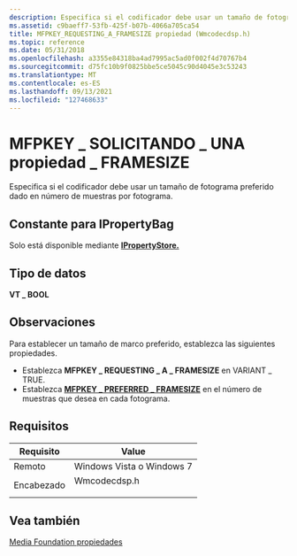 ```yaml
---
description: Especifica si el codificador debe usar un tamaño de fotograma preferido dado en número de muestras por fotograma.
ms.assetid: c9baeff7-53fb-425f-b07b-4066a705ca54
title: MFPKEY_REQUESTING_A_FRAMESIZE propiedad (Wmcodecdsp.h)
ms.topic: reference
ms.date: 05/31/2018
ms.openlocfilehash: a3355e84318ba4ad7995ac5ad0f002f4d70767b4
ms.sourcegitcommit: d75fc10b9f0825bbe5ce5045c90d4045e3c53243
ms.translationtype: MT
ms.contentlocale: es-ES
ms.lasthandoff: 09/13/2021
ms.locfileid: "127468633"
---
```

# <a name="mfpkey_requesting_a_framesize-property"></a>MFPKEY \_ SOLICITANDO \_ UNA propiedad \_ FRAMESIZE

Especifica si el codificador debe usar un tamaño de fotograma preferido dado en número de muestras por fotograma.

## <a name="constant-for-ipropertybag"></a>Constante para IPropertyBag

Solo está disponible mediante [**IPropertyStore.**](/windows/win32/api/propsys/nn-propsys-ipropertystore)

## <a name="data-type"></a>Tipo de datos

**VT \_ BOOL**

## <a name="remarks"></a>Observaciones

Para establecer un tamaño de marco preferido, establezca las siguientes propiedades.

-   Establezca **MFPKEY \_ REQUESTING \_ A \_ FRAMESIZE** en VARIANT \_ TRUE.
-   Establezca [**MFPKEY \_ PREFERRED \_ FRAMESIZE**](mfpkey-preferred-framesizeproperty.md) en el número de muestras que desea en cada fotograma.

## <a name="requirements"></a>Requisitos



| Requisito | Value |
|-------------------|-----------------------------------------------------------------------------------------|
| Remoto<br/> | Windows Vista o Windows 7<br/>                                                   |
| Encabezado<br/> | <dl> <dt>Wmcodecdsp.h</dt> </dl> |



## <a name="see-also"></a>Vea también

<dl> <dt>

[Media Foundation propiedades](media-foundation-properties.md)
</dt> </dl>

 

 
